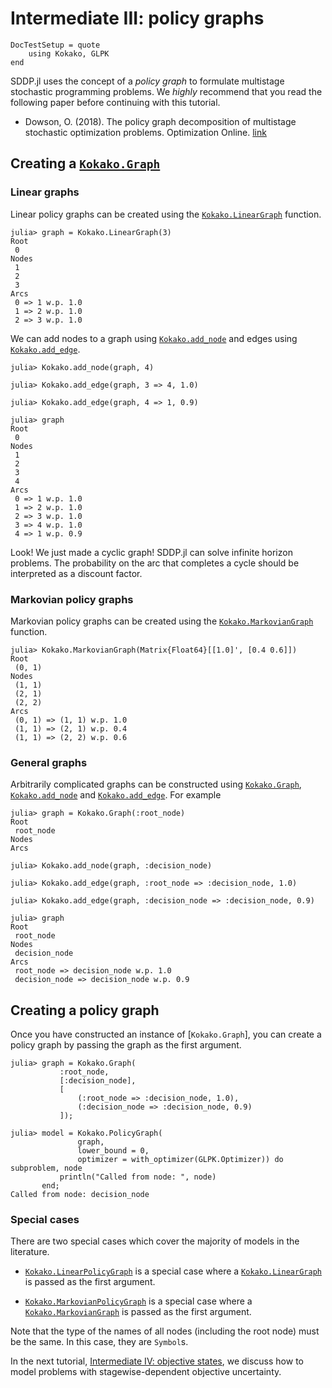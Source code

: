 # Intermediate III: policy graphs

```@meta
DocTestSetup = quote
    using Kokako, GLPK
end
```

SDDP.jl uses the concept of a _policy graph_ to formulate multistage stochastic
programming problems. We _highly_ recommend that you read the following paper
before continuing with this tutorial.

 - Dowson, O. (2018). The policy graph decomposition of multistage stochastic
   optimization problems. Optimization Online. [link](http://www.optimization-online.org/DB_HTML/2018/11/6914.html)

## Creating a [`Kokako.Graph`](@ref)

### Linear graphs

Linear policy graphs can be created using the [`Kokako.LinearGraph`](@ref)
function.

```jldoctest linear_graph
julia> graph = Kokako.LinearGraph(3)
Root
 0
Nodes
 1
 2
 3
Arcs
 0 => 1 w.p. 1.0
 1 => 2 w.p. 1.0
 2 => 3 w.p. 1.0
```

We can add nodes to a graph using [`Kokako.add_node`](@ref) and edges using
[`Kokako.add_edge`](@ref).

```jldoctest linear_graph
julia> Kokako.add_node(graph, 4)

julia> Kokako.add_edge(graph, 3 => 4, 1.0)

julia> Kokako.add_edge(graph, 4 => 1, 0.9)

julia> graph
Root
 0
Nodes
 1
 2
 3
 4
Arcs
 0 => 1 w.p. 1.0
 1 => 2 w.p. 1.0
 2 => 3 w.p. 1.0
 3 => 4 w.p. 1.0
 4 => 1 w.p. 0.9
```

Look! We just made a cyclic graph! SDDP.jl can solve infinite horizon problems.
The probability on the arc that completes a cycle should be interpreted as a
discount factor.

### Markovian policy graphs

Markovian policy graphs can be created using the [`Kokako.MarkovianGraph`](@ref)
function.

```jldoctest
julia> Kokako.MarkovianGraph(Matrix{Float64}[[1.0]', [0.4 0.6]])
Root
 (0, 1)
Nodes
 (1, 1)
 (2, 1)
 (2, 2)
Arcs
 (0, 1) => (1, 1) w.p. 1.0
 (1, 1) => (2, 1) w.p. 0.4
 (1, 1) => (2, 2) w.p. 0.6
```

### General graphs

Arbitrarily complicated graphs can be constructed using [`Kokako.Graph`](@ref),
[`Kokako.add_node`](@ref) and [`Kokako.add_edge`](@ref). For example

```jldoctest
julia> graph = Kokako.Graph(:root_node)
Root
 root_node
Nodes
Arcs

julia> Kokako.add_node(graph, :decision_node)

julia> Kokako.add_edge(graph, :root_node => :decision_node, 1.0)

julia> Kokako.add_edge(graph, :decision_node => :decision_node, 0.9)

julia> graph
Root
 root_node
Nodes
 decision_node
Arcs
 root_node => decision_node w.p. 1.0
 decision_node => decision_node w.p. 0.9
```

## Creating a policy graph

Once you have constructed an instance of [`Kokako.Graph`], you can create a
policy graph by passing the graph as the first argument.

```jldoctest
julia> graph = Kokako.Graph(
           :root_node,
           [:decision_node],
           [
               (:root_node => :decision_node, 1.0),
               (:decision_node => :decision_node, 0.9)
           ]);

julia> model = Kokako.PolicyGraph(
               graph,
               lower_bound = 0,
               optimizer = with_optimizer(GLPK.Optimizer)) do subproblem, node
           println("Called from node: ", node)
       end;
Called from node: decision_node
```

### Special cases

There are two special cases which cover the majority of models in the
literature.

- [`Kokako.LinearPolicyGraph`](@ref) is a special case where a
  [`Kokako.LinearGraph`](@ref) is passed as the first argument.

- [`Kokako.MarkovianPolicyGraph`](@ref) is a special case where a
  [`Kokako.MarkovianGraph`](@ref) is passed as the first argument.

Note that the type of the names of all nodes (including the root node) must be
the same. In this case, they are `Symbol`s.

In the next tutorial, [Intermediate IV: objective states](@ref), we discuss how
to model problems with stagewise-dependent objective uncertainty.
